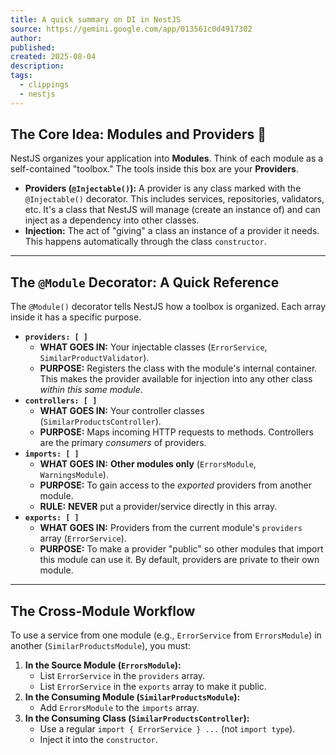 ```yaml
---
title: A quick summary on DI in NestJS
source: https://gemini.google.com/app/013561c0d4917302
author: 
published: 
created: 2025-08-04
description: 
tags:
  - clippings
  - nestjs
---
```

## The Core Idea: Modules and Providers 🧩

NestJS organizes your application into **Modules**. Think of each module as a self-contained "toolbox." The tools inside this box are your **Providers**.

- **Providers (`@Injectable()`):** A provider is any class marked with the `@Injectable()` decorator. This includes services, repositories, validators, etc. It's a class that NestJS will manage (create an instance of) and can inject as a dependency into other classes.
- **Injection:** The act of "giving" a class an instance of a provider it needs. This happens automatically through the class `constructor`.

---
## The `@Module` Decorator: A Quick Reference

The `@Module()` decorator tells NestJS how a toolbox is organized. Each array inside it has a specific purpose.
- **`providers: [ ]`**
	- **WHAT GOES IN:** Your injectable classes (`ErrorService`, `SimilarProductValidator`).
	- **PURPOSE:** Registers the class with the module's internal container. This makes the provider available for injection into any other class *within this same module*.
- **`controllers: [ ]`**
	- **WHAT GOES IN:** Your controller classes (`SimilarProductsController`).
	- **PURPOSE:** Maps incoming HTTP requests to methods. Controllers are the primary *consumers* of providers.
- **`imports: [ ]`**
	- **WHAT GOES IN:** **Other modules only** (`ErrorsModule`, `WarningsModule`).
	- **PURPOSE:** To gain access to the *exported* providers from another module.
	- **RULE:** **NEVER** put a provider/service directly in this array.
- **`exports: [ ]`**
	- **WHAT GOES IN:** Providers from the current module's `providers` array (`ErrorService`).
	- **PURPOSE:** To make a provider "public" so other modules that import this module can use it. By default, providers are private to their own module.

---
## The Cross-Module Workflow

To use a service from one module (e.g., `ErrorService` from `ErrorsModule`) in another (`SimilarProductsModule`), you must:
1. **In the Source Module (`ErrorsModule`):**
	- List `ErrorService` in the `providers` array.
	- List `ErrorService` in the `exports` array to make it public.
2. **In the Consuming Module (`SimilarProductsModule`):**
	- Add `ErrorsModule` to the `imports` array.
3. **In the Consuming Class (`SimilarProductsController`):**
	- Use a regular `import { ErrorService } ...` (not `import type`).
	- Inject it into the `constructor`.